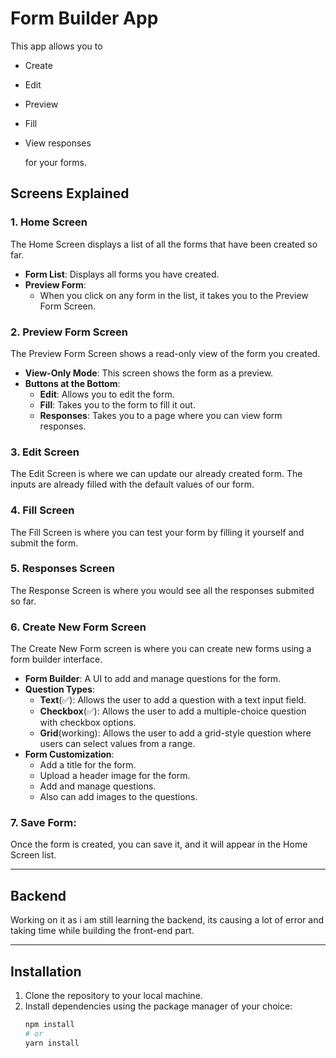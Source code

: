 # Form Builder App

This app allows you to

- Create
- Edit
- Preview
- Fill
- View responses

  for your forms.

## Screens Explained

### 1. **Home Screen**

The Home Screen displays a list of all the forms that have been created so far.

- **Form List**: Displays all forms you have created.
- **Preview Form**:
  - When you click on any form in the list, it takes you to the Preview Form Screen.

### 2. **Preview Form Screen**

The Preview Form Screen shows a read-only view of the form you created.

- **View-Only Mode**: This screen shows the form as a preview.
- **Buttons at the Bottom**:
  - **Edit**: Allows you to edit the form.
  - **Fill**: Takes you to the form to fill it out.
  - **Responses**: Takes you to a page where you can view form responses.

### 3. **Edit Screen**

The Edit Screen is where we can update our already created form. The inputs are already filled with the default values of our form.

### 4. **Fill Screen**

The Fill Screen is where you can test your form by filling it yourself and submit the form.

### 5. **Responses Screen**

The Response Screen is where you would see all the responses submited so far.

### 6. **Create New Form Screen**

The Create New Form screen is where you can create new forms using a form builder interface.

- **Form Builder**: A UI to add and manage questions for the form.
- **Question Types**:
  - **Text**(✅): Allows the user to add a question with a text input field.
  - **Checkbox**(✅): Allows the user to add a multiple-choice question with checkbox options.
  - **Grid**(working): Allows the user to add a grid-style question where users can select values from a range.
- **Form Customization**:
  - Add a title for the form.
  - Upload a header image for the form.
  - Add and manage questions.
  - Also can add images to the questions.

### 7. **Save Form**:

Once the form is created, you can save it, and it will appear in the Home Screen list.

---

## Backend

Working on it as i am still learning the backend, its causing a lot of error and taking time while building the front-end part.

---

## Installation

1. Clone the repository to your local machine.
2. Install dependencies using the package manager of your choice:
   ```bash
   npm install
   # or
   yarn install
   ```
